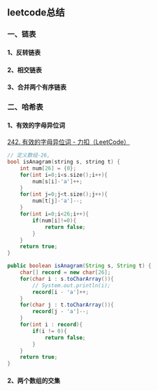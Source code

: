 ## leetcode总结

### 一、链表

#### 1、反转链表

#### 2、相交链表

#### 3、合并两个有序链表

### 二、哈希表

#### 1、有效的字母异位词

[242. 有效的字母异位词 - 力扣（LeetCode）](https://leetcode.cn/problems/valid-anagram/)

```c++
// 定义数组-26, 
bool isAnagram(string s, string t) {
    int num[26] = {0};
    for(int i=0;i<s.size();i++){
    	num[s[i]-'a']++;
    }
    for(int j=0;j<t.size();j++){
    	num[t[j]-'a']--;
    }
    for(int i=0;i<26;i++){
        if(num[i]!=0){
        	return false;
        }
    }
    return true;
}
```

```java
public boolean isAnagram(String s, String t) {
    char[] record = new char[26];
    for(char i : s.toCharArray()){
        // System.out.println(i);
        record[i - 'a']++;
    }
    for(char j : t.toCharArray()){
    	record[j - 'a']--;
    }
    for(int i : record){
        if(i != 0){
        	return false;
        }
    }
    return true;
}
```

#### 2、两个数组的交集



